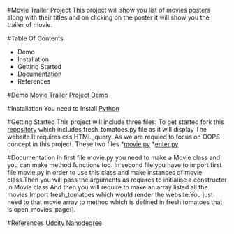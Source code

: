 #Movie Trailer Project
This project will show you list of movies posters along with their titles and on clicking on the poster it will show you the trailer of movie.

#Table Of Contents
* Demo
* Installation
* Getting Started
* Documentation
* References


#Demo
[Movie Trailer Project Demo](https://github.com/pallvigoel/movietrailer/tree/master/media)

#Installation
You need to Install [Python](https://www.python.org/)

#Getting Started
This project will include three files:
To get started fork this [repository](https://github.com/adarsh0806/ud036_StarterCode/blob/master/fresh_tomatoes.py) which includes fresh_tomatoes.py file as it will display The website.It requires css,HTML,jquery.
As we are requied to focus on OOPS concept in this project.
These two files
*[movie.py](https://github.com/pallvigoel/movietrailer/blob/master/media/movie.py)
*[enter.py](https://github.com/pallvigoel/movietrailer/blob/master/media/enter.py)

#Documentation
In first file movie.py you need to make a  Movie class and you can make method functions too.
In second file you have to import first file movie.py in order to use this class and make instances of movie class.Then you will pass the arguments as requires to initialise a constructer in Movie class
And then you will require to make an array listed all the movies
Import fresh_tomatoes which would render the website.You just need to that movie array to method which is defined in fresh tomatoes that is open_movies_page().

#References
[Udcity Nanodegree](https://in.udacity.com/)





